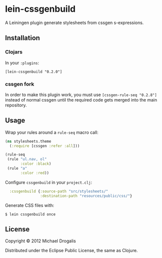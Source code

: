 # lein-cssgenbuild

A Leiningen plugin generate stylesheets from cssgen s-expressions.

## Installation

### Clojars

In your `:plugins`:

    [lein-cssgenbuild "0.2.0"]

### cssgen fork

In order to make this plugin work, you must use `[cssgen-rule-seq "0.2.8"]` instead of normal cssgen until the required code gets merged into the main repository.

## Usage

Wrap your rules around a `rule-seq` macro call:

```clojure
(ns stylesheets.theme
  (:require [cssgen :refer :all]))

(rule-seq
 (rule "ul.nav, ol"
       :color :black)
 (rule "a"
       :color :red))
```

Configure `cssgenbuild` in your `project.clj`:

```clojure
  :cssgenbuild {:source-path "src/stylesheets/"
                :destination-path "resources/public/css/"}
```

Generate CSS files with:

    $ lein cssgenbuild once

## License

Copyright © 2012 Michael Drogalis

Distributed under the Eclipse Public License, the same as Clojure.

